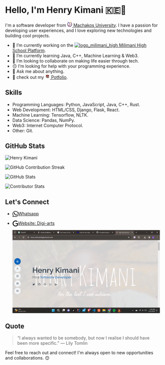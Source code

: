 # Hello, I'm Henry Kimani 🇰🇪👋

I'm a software developer from [<img alt="mksu_logo" width="16px" src="The-final-logo.png" /> Machakos University](https://mksu.ac.ke). I have a passion for developing user experiences, and I love exploring new technologies and building cool projects.


- 🔭 I’m currently working on the [<img  alt="logo_milimani_high" width="16px" src="IMG_5688-Edit.png" /> Milimani High School Platform](https://milimanihighschool.co.ke).
- 🌱 I’m currently learning Java, C++, Machine Learning & Web3.
- 👯 I’m looking to collaborate on making life easier through tech.
- 🙃 I’m looking for help with your programming experience.
- 💬 Ask me about anything.
- 👣 check out my [<img alt='hernry kimani' width='16px' src='henry.png' /> Potfolio](https://henry.milimanihighschool.co.ke).

## Skills

- Programming Languages: Python, JavaScript, Java, C++, Rust.
- Web Development: HTML/CSS, Django, Flask, React.
- Machine Learning: Tensorflow, NLTK.
- Data Science: Pandas, NumPy.
- Web3: Internet Computer Protocol.
- Other: Git.

## GitHub Stats

<a>
  <img src="https://github-contributor-stats.vercel.app/api?username=H3nryK&limit=5&theme=dark&combine_all_yearly_contributions=true" alt="Henry Kimani" />
</a>

![GitHub Contribution Streak](https://github-readme-streak-stats.herokuapp.com/?user=H3nryK&theme=dark&hide_border=false)

![GitHub Stats](https://github-readme-stats.vercel.app/api?username=H3nryK&show_icons=true&theme=dark)

![Contributor Stats](https://github-readme-stats.vercel.app/api/top-langs/?username=H3nryK&layout=compact&theme=dark)

## Let's Connect

- [<img align="left" alt="whatsapp" width="19px" src="whatsapp.svg" /> Whatsapp](https://wa.me/+2547057618424)
- [<img align="left" alt="google" width="19px" src="google.svg" /> Website: Digi-arts](https://henry.milimanihighschool.co.ke)

  <img alt="portfolio" align="center" src="Screenshot 2024-03-31 032927.png" />

## Quote

> “I always wanted to be somebody, but now I realise I should have been more specific.” — Lily Tomlin
  
Feel free to reach out and connect! I'm always open to new opportunities and collaborations. 😊
